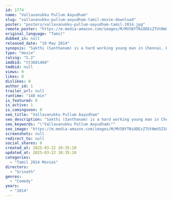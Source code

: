 ```yaml
---
id: 1774
name: "Vallavanukku Pullum Aayudham"
slug: "vallavanukku-pullum-aayudham-tamil-movie-download"
poster: "posters/vallavanukku-pullum-aayudham-tamil-2014.jpg"
remote_poster: "https://m.media-amazon.com/images/M/MV5BYTNiODEzZTUtNmU5ZS00ZDBlLTlmNWMtMDExNGZhYTE2MjAwXkEyXkFqcGdeQXVyMTEzNzg0Mjkx._V1_SX300.jpg"
original_language: "Tamil"
dubbed_in: null
released_date: "10 May 2014"
synopsis: "Sakthi (Santhanam) is a hard working young man in Chennai. He is an orphan and due to circumstances is forced to go back to his village to sell a piece of land belonging to his parents. On the train, he meets a beautiful girl Vana..."
type: "movie"
rating: "5.2"
imdbid: "tt3681460"
tmdbid: null
views: 0
likes: 0
dislikes: 0
author_id: 1
trailer_url: null
runtime: "148 min"
is_featured: 0
is_active: 1
is_comingsoon: 0
seo_title: "Vallavanukku Pullum Aayudham"
seo_description: "Sakthi (Santhanam) is a hard working young man in Chennai. He is an orphan and due to circumstances is forced to go back to his village to sell a piece of land belonging to his parents. On the train, he meets a beautiful girl Vana..."
seo_keywords: "\"Vallavanukku Pullum Aayudham\""
seo_image: "https://m.media-amazon.com/images/M/MV5BYTNiODEzZTUtNmU5ZS00ZDBlLTlmNWMtMDExNGZhYTE2MjAwXkEyXkFqcGdeQXVyMTEzNzg0Mjkx._V1_SX300.jpg"
screenshots: null
redirect_to: null
social_shares: 0
created_at: 2025-03-22 10:35:10
updated_at: 2025-03-22 10:35:10
categories:
  - "Tamil 2014 Movies"
directors:
  - "Srinath"
genres:
  - "Comedy"
years:
  - "2014"
---
```

